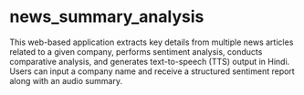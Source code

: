 # news_summary_analysis
This web-based application extracts key details from multiple news articles related to a given company, performs sentiment analysis, conducts comparative analysis, and generates text-to-speech (TTS) output in Hindi. Users can input a company name and receive a structured sentiment report along with an audio summary.
